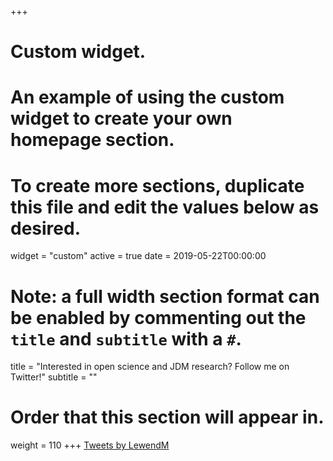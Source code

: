 +++
# Custom widget.
# An example of using the custom widget to create your own homepage section.
# To create more sections, duplicate this file and edit the values below as desired.
widget = "custom"
active = true
date = 2019-05-22T00:00:00

# Note: a full width section format can be enabled by commenting out the `title` and `subtitle` with a `#`.
title = "Interested in open science and JDM research? Follow me on Twitter!"
subtitle = ""

# Order that this section will appear in.
weight = 110
+++
<a class="twitter-timeline" href="https://twitter.com/LewendM?ref_src=twsrc%5Etfw">Tweets by LewendM</a> <script async src="https://platform.twitter.com/widgets.js" charset="utf-8"></script>